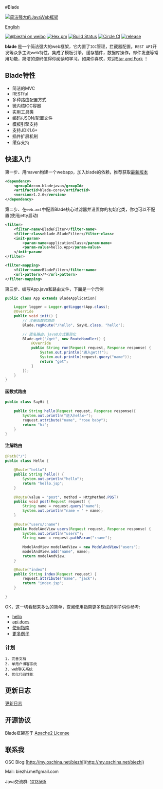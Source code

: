 #Blade

[![简洁强大的JavaWeb框架](http://i1.tietuku.com/0c4b9726253b6268.png "简洁强大的JavaWeb框架")](http://bladejava.com)

[English](https://github.com/biezhi/blade/blob/master/README.md)

[![@biezhi on weibo](https://img.shields.io/badge/weibo-%40biezhi-red.svg)](http://weibo.com/u/5238733773)
[![Hex.pm](https://img.shields.io/hexpm/l/plug.svg)](http://www.apache.org/licenses/LICENSE-2.0.html)
[![Build Status](https://api.travis-ci.org/biezhi/blade.svg?branch=master)](https://travis-ci.org/biezhi/blade)
[![Circle CI](https://circleci.com/gh/biezhi/blade/tree/master.svg?style=svg)](https://circleci.com/gh/biezhi/blade/tree/master)
[![release](https://img.shields.io/maven-central/v/com.bladejava/blade-core.svg)](http://search.maven.org/#search%7Cga%7C1%7Cg%3A%22com.bladejava%22)

**blade** 是一个简洁强大的web框架，它内置了`IOC`管理，拦截器配置，`REST API`开发等众多主流web特性，集成了模板引擎，缓存插件，数据库操作，邮件发送等常用功能，简洁的源码值得你阅读和学习。如果你喜欢，欢迎[Star and Fork](https://github.com/biezhi/blade) ！

## Blade特性

* 简洁的MVC
* RESTful
* 多种路由配置方式
* 微内核IOC容器
* 实用工具类
* 编码/JSON/配置文件
* 模板引擎支持
* 支持JDK1.6+
* 插件扩展机制
* 缓存支持

## 快速入门
第一步、用maven构建一个webapp，加入blade的依赖，推荐获取[最新版本](LAST_VERSION.md)

```xml
<dependency>
	<groupId>com.bladejava</groupId>
	<artifactId>blade-core</artifactId>
	<version>1.2.6</version>
</dependency>
```
	
第二步、在`web.xml`中配置Blade核心过滤器并设置你的初始化类，你也可以不配置(使用jetty启动)
	
```xml
<filter>
	<filter-name>BladeFilter</filter-name>
	<filter-class>blade.BladeFilter</filter-class>
	<init-param>
		<param-name>applicationClass</param-name>
		<param-value>hello.App</param-value>
	</init-param>
</filter>

<filter-mapping>
	<filter-name>BladeFilter</filter-name>
	<url-pattern>/*</url-pattern>
</filter-mapping>
```

第三步、编写App.java和路由文件，下面是一个示例

```java
public class App extends BladeApplication{

	Logger logger = Logger.getLogger(App.class);
	@Override
	public void init() {
		// 注册函数式路由
		Blade.regRoute("/hello", SayHi.class, "hello");
		
		// 匿名路由，java8方式更简化
		Blade.get("/get", new RouteHandler() {
			@Override
			public String run(Request request, Response response) {
				System.out.println("进入get!!");
				System.out.println(request.query("name"));
				return "get";
			}
		});
	}
}
```
	
#### 函数式路由
```java
public class SayHi {
	
	public String hello(Request request, Response response){
		System.out.println("进入hello~");
		request.attribute("name", "rose baby");
		return "hi";
	}
}
```

#### 注解路由
```java
@Path("/")
public class Hello {
	
	@Route("hello")
	public String hello() {
		System.out.println("hello");
		return "hello.jsp";
	}
		
	@Route(value = "post", method = HttpMethod.POST)
	public void post(Request request) {
		String name = request.query("name");
		System.out.println("name = " + name);
	}
	
	@Route("users/:name")
	public ModelAndView users(Request request, Response response) {
		System.out.println("users");
		String name = request.pathParam(":name");
		
		ModelAndView modelAndView = new ModelAndView("users");
		modelAndView.add("name", name);
		return modelAndView;
	}

	@Route("index")
	public String index(Request request) {
		request.attribute("name", "jack");
		return "index.jsp";
	}
	
}
```
	
OK，这一切看起来多么的简单，查阅使用指南更多现成的例子供你参考:

+ [hello](https://github.com/bladejava/hello)
+ [api docs](http://bladejava.com/apidocs/)
+ [使用指南](https://github.com/biezhi/blade/wiki)
+ [更多例子](https://github.com/bladejava)

### 计划

	1. 完善文档
	2. 单用户博客系统
	3. web聊天系统
	4. 优化代码性能

## 更新日志

[更新日志](https://github.com/biezhi/blade/blob/master/UPDATE_LOG.md)

## 开源协议

Blade框架基于 [Apache2 License](http://www.apache.org/licenses/LICENSE-2.0.html)

## 联系我

OSC Blog:[http://my.oschina.net/biezhi](http://my.oschina.net/biezhi)

Mail: biezhi.me#gmail.com

Java交流群: [1013565](http://shang.qq.com/wpa/qunwpa?idkey=932642920a5c0ef5f1ae902723c4f168c58ea63f3cef1139e30d68145d3b5b2f)
